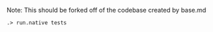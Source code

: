 
Note: This should be forked off of the codebase created by base.md

```ucm
.> run.native tests

```
